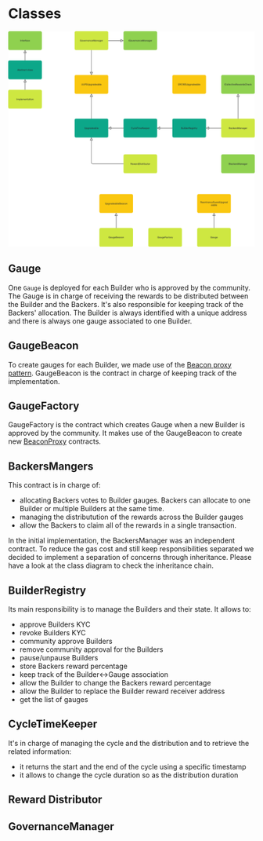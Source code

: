 # Classes

![UML class diagram](classes.png "UML Class diagram")

## Gauge

One `Gauge` is deployed for each Builder who is approved by the community. The Gauge is in charge of receiving the rewards to be distributed between the Builder and the Backers. It's also responsible for keeping track of the Backers' allocation. The Builder is always identified with a unique address and there is always one gauge associated to one Builder.

## GaugeBeacon

To create gauges for each Builder, we made use of the [Beacon proxy pattern](https://docs.openzeppelin.com/contracts/3.x/api/proxy#beacon). GaugeBeacon is the contract in charge of keeping track of the implementation.

## GaugeFactory

GaugeFactory is the contract which creates Gauge when a new Builder is approved by the community. It makes use of the GaugeBeacon to create new [BeaconProxy](https://docs.openzeppelin.com/contracts/3.x/api/proxy#BeaconProxy) contracts.

## BackersMangers

This contract is in charge of:
- allocating Backers votes to Builder gauges. Backers can allocate to one Builder or multiple Builders at the same time.
- managing the distributution of the rewards across the Builder gauges
- allow the Backers to claim all of the rewards in a single transaction.

In the initial implementation, the BackersManager was an independent contract. To reduce the gas cost and still keep responsibilities separated we decided to implement a separation of concerns through inheritance. Please have a look at the class diagram to check the inheritance chain.

## BuilderRegistry

Its main responsibility is to manage the Builders and their state. It allows to:
- approve Builders KYC
- revoke Builders KYC
- community approve Builders
- remove community approval for the Builders
- pause/unpause Builders
- store Backers reward percentage
- keep track of the Builder<->Gauge association
- allow the Builder to change the Backers reward percentage
- allow the Builder to replace the Builder reward receiver address
- get the list of gauges

## CycleTimeKeeper

It's in charge of managing the cycle and the distribution and to retrieve the related information:
- it returns the start and the end of the cycle using a specific timestamp
- it allows to change the cycle duration so as the distribution duration

## Reward Distributor

## GovernanceManager



